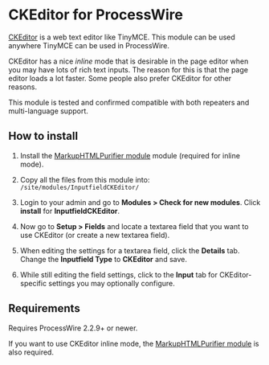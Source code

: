 # CKEditor for ProcessWire

[CKEditor](http://ckeditor.com/) is a web text editor like TinyMCE. 
This module can be used anywhere TinyMCE can be used in ProcessWire. 

CKEditor has a nice *inline* mode that is desirable in the page editor 
when you may have lots of rich text inputs. The reason for this is 
that the page editor loads a lot faster. Some people also prefer 
CKEditor for other reasons. 

This module is tested and confirmed compatible with both repeaters and 
multi-language support. 

## How to install

1. Install the [MarkupHTMLPurifier module](https://github.com/ryancramerdesign/MarkupHTMLPurifier) 
   module (required for inline mode).

2. Copy all the files from this module into: `/site/modules/InputfieldCKEditor/` 

3. Login to your admin and go to **Modules > Check for new modules**. 
   Click **install** for **InputfieldCKEditor**. 

4. Now go to **Setup > Fields** and locate a textarea field that you want 
   to use CKEditor (or create a new textarea field).

5. When editing the settings for a textarea field, click the **Details** tab. 
   Change the **Inputfield Type** to **CKEditor** and save.

6. While still editing the field settings, click to the **Input** tab for 
   CKEditor-specific settings you may optionally configure. 

## Requirements

Requires ProcessWire 2.2.9+ or newer. 

If you want to use CKEditor inline mode, the [MarkupHTMLPurifier module](https://github.com/ryancramerdesign/MarkupHTMLPurifier) 
is also required. 

